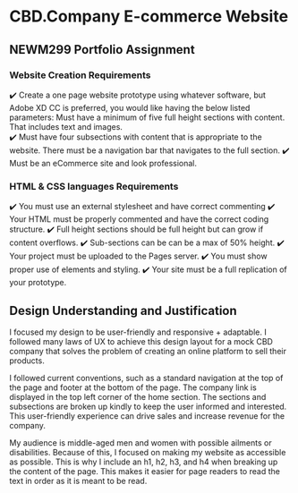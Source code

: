 # CBD.Company E-commerce Website

## NEWM299 Portfolio Assignment

### Website Creation Requirements
✔️ Create a one page website prototype using whatever software, but Adobe XD CC is preferred, you would like having the below listed parameters:  Must have a minimum of five full height sections with content. That includes text and images.  
✔️ Must have four subsections with content that is appropriate to the website. 
There must be a navigation bar that navigates to the full section. 
✔️ Must be an eCommerce site and look professional. 

### HTML & CSS languages Requirements
✔️ You must use an external stylesheet and have correct commenting
✔️ Your HTML must be properly commented and have the correct coding structure. 
✔️ Full height sections should be full height but can grow if content overflows. 
✔️ Sub-sections can be can be a max of 50% height.
✔️ Your project must be uploaded to the Pages server. 
✔️ You must show proper use of elements and styling.
✔️ Your site must be a full replication of your prototype. 
 
## Design Understanding and Justification

I focused my design to be user-friendly and responsive + adaptable. I followed many laws of UX to achieve this design layout for a mock CBD company that solves the problem of creating an online platform to sell their products. 

I followed current conventions, such as a standard navigation at the top of the page and footer at the bottom of the page. The company link is displayed in the top left corner of the home section. The sections and subsections are broken up kindly to keep the user informed and interested. This user-friendly experience can drive sales and increase revenue for the company.

My audience is middle-aged men and women with possible ailments or disabilities. Because of this, I focused on making my website as accessible as possible. This is why I include an h1, h2, h3, and h4 when breaking up the content of the page. This makes it easier for page readers to read the text in order as it is meant to be read. 



